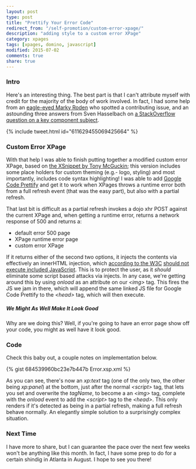 ```yaml
---
layout: post
type: post
title: "Prettify Your Error Code"
redirect_from: "/self-promotion/custom-error-xpage/"
description: "adding style to a custom error XPage"
category: xpages
tags: [xpages, domino, javascript]
modified: 2015-07-02
comments: true
share: true
---
```


### Intro
Here's an interesting thing. The best part is that I can't attribute myself with credit for the majority of the body of work involved. In fact, I had some help from an [eagle-eyed Marky Roden](//stackoverflow.com/a/30925635/1720082) who spotted a contributing issue, and an astounding three answers from Sven Hasselbach on [a StackOverflow question on a key component subject](//stackoverflow.com/questions/30925066/custom-error-xpage-ability-for-browser-to-load-and-execute-js-script-link-or-bl/).

{% include tweet.html id="611629455069425664" %}

### Custom Error XPage
With that help I was able to finish putting together a modified custom error XPage, based on [the XSnippet by Tony McGuckin](//openntf.org/XSnippets.nsf/snippet.xsp?id=custom-error-page-cw-cause-and-stacktrace-information); this version includes some place holders for custom theming (e.g.- logo, styling) and most importantly, includes code syntax highlighting! I was able to add [Google Code Prettify](//github.com/google/code-prettify) and get it to work when XPages throws a runtime error both from a full refresh event (that was the easy part), but also with a partial refresh.

That last bit is difficult as a partial refresh invokes a dojo xhr POST against the current XPage and, when getting a runtime error, returns a network response of 500 and returns a:

* default error 500 page
* XPage runtime error page
* custom error XPage

If it returns either of the second two options, it injects the contents via effectively an innerHTML injection, which [according to the W3C](//www.w3.org/TR/2008/WD-html5-20080610/dom.html#innerhtml0) [should not execute included JavaScript](//developer.mozilla.org/en-US/docs/Web/API/Element/innerHTML#Security_considerations). This is to protect the user, as it _should_ eliminate some script based attacks via injects. In any case, we're getting around this by using _onload_ as an attribute on our _&lt;img&gt;_ tag. This fires the JS we jam in there, which will append the same linked JS file for Google Code Prettify to the _&lt;head&gt;_ tag, which will then execute.

##### We Might As Well Make It Look Good
Why are we doing this? Well, if you're going to have an error page show off your code, you might as well have it look good.

### Code
Check this baby out, a couple notes on implementation below.

{% gist 684539960bc23e7b447b Error.xsp.xml %}<br />

As you can see, there's now an _xp:text_ tag (one of the only two, the other being _xp:panel_) at the bottom, just after the normal _&lt;script&gt;_ tag, that lets you set and overwrite the _tagName_, to become a an _&lt;img&gt;_ tag, complete with the _onload_ event to add the _&lt;script&gt;_ tag to the _&lt;head&gt;_. This only renders if it's detected as being in a partial refresh, making a full refresh behave normally. An elegantly simple solution to a surprisingly complex situation.

### Next Time
I have more to share, but I can guarantee the pace over the next few weeks won't be anything like this month. In fact, I have some prep to do for <span data-toggle="tooltip" title="MWLUG 2015!">a certain shindig in Atlanta in August</span>. I hope to see you there!
